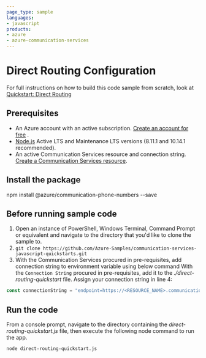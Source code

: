 ```yaml
---
page_type: sample
languages:
- javascript
products:
- azure
- azure-communication-services
---
```



# Direct Routing Configuration

For full instructions on how to build this code sample from scratch, look at [Quickstart: Direct Routing](https://docs.microsoft.com/azure/communication-services/quickstarts/telephony-sms/voice-routing-sdk-config?pivots=programming-language-javascript)

## Prerequisites

- An Azure account with an active subscription. [Create an account for free](https://azure.microsoft.com/free/?WT.mc_id=A261C142F)  .
- [Node.js](https://nodejs.org/en/) Active LTS and Maintenance LTS versions (8.11.1 and 10.14.1 recommended).
- An active Communication Services resource and connection string. [Create a Communication Services resource](https://docs.microsoft.com/azure/communication-services/quickstarts/create-communication-resource).

## Install the package

npm install @azure/communication-phone-numbers --save

## Before running sample code

1. Open an instance of PowerShell, Windows Terminal, Command Prompt or equivalent and navigate to the directory that you'd like to clone the sample to.
2. `git clone https://github.com/Azure-Samples/communication-services-javascript-quickstarts.git`
3. With the Communication Services procured in pre-requisites, add connection string to environment variable using below command
With the `Connection String` procured in pre-requisites, add it to the *./direct-routing-quickstart* file. Assign your connection string in line 4:

```javascript
const connectionString = "endpoint=https://<RESOURCE_NAME>.communication.azure.com/;accesskey=<ACCESS_KEY>";
```

## Run the code

From a console prompt, navigate to the directory containing the *direct-routing-quickstart.js* file, then execute the following node command to run the app.

```console
node direct-routing-quickstart.js
```